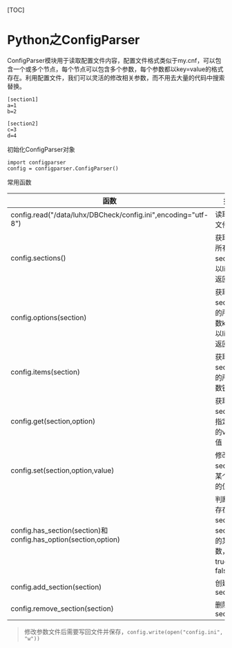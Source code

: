 [TOC]

# Python之ConfigParser

ConfigParser模块用于读取配置文件内容，配置文件格式类似于my.cnf，可以包含一个或多个节点，每个节点可以包含多个参数，每个参数都以key=value的格式存在。利用配置文件，我们可以灵活的修改相关参数，而不用去大量的代码中搜索替换。

```
[section1]
a=1
b=2

[section2]
c=3
d=4
```

初始化ConfigParser对象

```
import configparser
config = configparser.ConfigParser()
```

常用函数

| 函数                                                         | 描述                                                      |
| ------------------------------------------------------------ | --------------------------------------------------------- |
| config.read("/data/luhx/DBCheck/config.ini",encoding="utf-8") | 读取配置文件                                              |
| config.sections()                                            | 获取配置所有section，以list格式返回                       |
| config.options(section)                                      | 获取指定section下的所有参数key，以list格式返回            |
| config.items(section)                                        | 获取指定section下的所有参数键值对                         |
| config.get(section,option)                                   | 获取指定section下指定key的value值                         |
| config.set(section,option,value)                             | 修改section下某个参数的值                                 |
| config.has_section(section)和config.has_option(section,option) | 判断是否存在section和section下的某个参数，返回true或false |
| config.add_section(section)                                  | 创建section                                               |
| config.remove_section(section)                               | 删除section                                               |

> 修改参数文件后需要写回文件并保存，`config.write(open("config.ini", "w"))`

